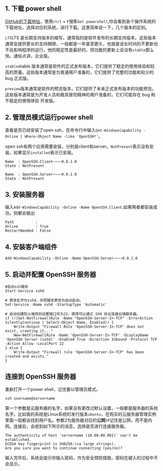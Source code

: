 ## 1. 下载 power shell 

[GitHub的下载地址](https://github.com/PowerShell/PowerShell)，使用`ctrl` + `F`搜索`Get powershell`,你会看到各个操作系统的下载地址，选择对应的系统，进行下载。这里简单说一下，几个版本的区别。

`LTS`LTS 是长期支持版本的缩写，通常指的是软件发布的长期支持版本。这些版本通常会提供更长的支持期限，一般都是一年甚至更久，也就是说长时间的不更新也不会影响程序的运行，他的稳定性是最好的，但功能的更新上会没有`stable`那么快。通俗点讲，企业版。

`stable`stable 版本通常是软件的正式发布版本，它们提供了稳定的使用体验和较高的质量。这些版本通常是为普通用户准备的，它们提供了完整的功能和较少的 bug    正式版。

`preview`版本通常是软件的预览版本，它们提供了未来正式发布版本的功能预览。这些版本通常是为开发人员和极具冒险精神的用户准备的，它们可能存在 bug 和不稳定的使用体验  开发版。

## 2. 管理员模式运行power shell

查看是否已经安装了open ssh，在命令行中输入`Get-WindowsCapability -Online | Where-Object Name -like 'OpenSSH*'`。

open ssh有两个应用需要安装，分别是client和server。`NotPresent`表示没有安装，如果显示`installed`表示已安装。

```
Name  : OpenSSH.Client~~~~0.0.1.0
State : NotPresent

Name  : OpenSSH.Server~~~~0.0.1.0
State : NotPresent
```



## 3. 安装服务器

输入`Add-WindowsCapability -Online -Name OpenSSH.Client`.如果两者都安装成功。则都会输出

```
Path          :
Online        : True
RestartNeeded : False
```

## 4. 安装客户端组件

`Add-WindowsCapability -Online -Name OpenSSH.Server~~~~0.0.1.0`



## 5. 启动并配置 OpenSSH 服务器

```
#启动ssh服务
Start-Service sshd

# 更改名字为sshd，并把服务更改为自动启动。
Set-Service -Name sshd -StartupType 'Automatic'

# 自动创建防火墙规则设置端口号为22，使得可以通过 SSH 协议连接云端服务器。
if (!(Get-NetFirewallRule -Name "OpenSSH-Server-In-TCP" -ErrorAction SilentlyContinue | Select-Object Name, Enabled)) {
    Write-Output "Firewall Rule 'OpenSSH-Server-In-TCP' does not exist, creating it..."
    New-NetFirewallRule -Name 'OpenSSH-Server-In-TCP' -DisplayName 'OpenSSH Server (sshd)' -Enabled True -Direction Inbound -Protocol TCP -Action Allow -LocalPort 22
} else {
    Write-Output "Firewall rule 'OpenSSH-Server-In-TCP' has been created and exists."
}
```



## 连接到 OpenSSH 服务器

重新打开一个power shell，记住要以管理员模式。

```
ssh username@servername
```

第一个参数是云服务器的名字，如果没有更改过默认设置，一般都是服务器的系统名字。比如我的系统是Linux系统的发行版本`ubuntu`，在购买的云服务器管理实例里面一般都会找到用户名。参数2为服务器对应的**公网**`IP`记住是公网，而不是内网。连接后，会收到如下所示的消息，选择是否进行连接服务器。

```
The authenticity of host 'servername (10.00.00.001)' can't be established.
ECDSA key fingerprint is SHA256:(<a large string>).
Are you sure you want to continue connecting (yes/no)?
```

输入完毕后，系统会提示你输入密码，作为安全预防措施，密码在键入的过程中不会显示。

